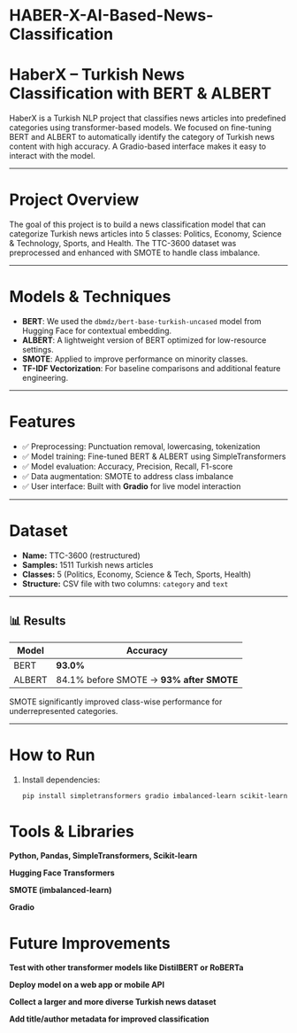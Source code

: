 # HABER-X-AI-Based-News-Classification

#  HaberX – Turkish News Classification with BERT & ALBERT

HaberX is a Turkish NLP project that classifies news articles into predefined categories using transformer-based models. We focused on fine-tuning BERT and ALBERT to automatically identify the category of Turkish news content with high accuracy. A Gradio-based interface makes it easy to interact with the model.

---

# Project Overview

The goal of this project is to build a news classification model that can categorize Turkish news articles into 5 classes: Politics, Economy, Science & Technology, Sports, and Health. The TTC-3600 dataset was preprocessed and enhanced with SMOTE to handle class imbalance.

---

# Models & Techniques

- **BERT**: We used the `dbmdz/bert-base-turkish-uncased` model from Hugging Face for contextual embedding.
- **ALBERT**: A lightweight version of BERT optimized for low-resource settings.
- **SMOTE**: Applied to improve performance on minority classes.
- **TF-IDF Vectorization**: For baseline comparisons and additional feature engineering.

---

# Features

- ✅ Preprocessing: Punctuation removal, lowercasing, tokenization  
- ✅ Model training: Fine-tuned BERT & ALBERT using SimpleTransformers  
- ✅ Model evaluation: Accuracy, Precision, Recall, F1-score  
- ✅ Data augmentation: SMOTE to address class imbalance  
- ✅ User interface: Built with **Gradio** for live model interaction  

---

# Dataset

- **Name:** TTC-3600 (restructured)  
- **Samples:** 1511 Turkish news articles  
- **Classes:** 5 (Politics, Economy, Science & Tech, Sports, Health)  
- **Structure:** CSV file with two columns: `category` and `text`  

---

## 📊 Results

| Model   | Accuracy |
|---------|----------|
| BERT    | **93.0%** |
| ALBERT  | 84.1% before SMOTE → **93% after SMOTE** |

SMOTE significantly improved class-wise performance for underrepresented categories.

---

# How to Run

1. Install dependencies:
   ```bash
   pip install simpletransformers gradio imbalanced-learn scikit-learn

# Tools & Libraries
**Python, Pandas, SimpleTransformers, Scikit-learn**

**Hugging Face Transformers**

**SMOTE (imbalanced-learn)**

**Gradio**


# Future Improvements
**Test with other transformer models like DistilBERT or RoBERTa**

**Deploy model on a web app or mobile API**

**Collect a larger and more diverse Turkish news dataset**

**Add title/author metadata for improved classification**
